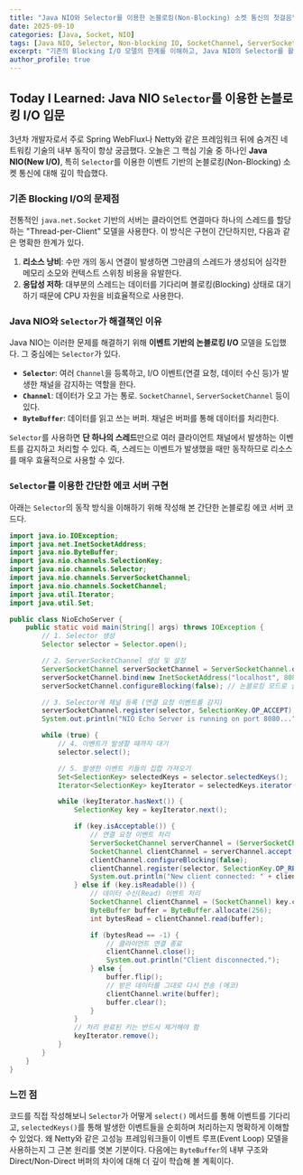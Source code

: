 ```yaml
---
title: "Java NIO와 Selector를 이용한 논블로킹(Non-Blocking) 소켓 통신의 첫걸음"
date: 2025-09-10
categories: [Java, Socket, NIO]
tags: [Java NIO, Selector, Non-blocking IO, SocketChannel, ServerSocketChannel]
excerpt: "기존의 Blocking I/O 모델의 한계를 이해하고, Java NIO의 Selector를 활용하여 단일 스레드로 여러 클라이언트의 요청을 효율적으로 처리하는 논블로킹 서버의 기본 원리를 학습했다. Selector의 이벤트 기반 동작 방식과 주요 컴포넌트의 역할을 코드로 확인했다."
author_profile: true
---
```


## Today I Learned: Java NIO `Selector`를 이용한 논블로킹 I/O 입문

3년차 개발자로서 주로 Spring WebFlux나 Netty와 같은 프레임워크 뒤에 숨겨진 네트워킹 기술의 내부 동작이 항상 궁금했다. 오늘은 그 핵심 기술 중 하나인 **Java NIO(New I/O)**, 특히 `Selector`를 이용한 이벤트 기반의 논블로킹(Non-Blocking) 소켓 통신에 대해 깊이 학습했다.

### 기존 Blocking I/O의 문제점

전통적인 `java.net.Socket` 기반의 서버는 클라이언트 연결마다 하나의 스레드를 할당하는 "Thread-per-Client" 모델을 사용한다. 이 방식은 구현이 간단하지만, 다음과 같은 명확한 한계가 있다.

1.  **리소스 낭비**: 수만 개의 동시 연결이 발생하면 그만큼의 스레드가 생성되어 심각한 메모리 소모와 컨텍스트 스위칭 비용을 유발한다.
2.  **응답성 저하**: 대부분의 스레드는 데이터를 기다리며 블로킹(Blocking) 상태로 대기하기 때문에 CPU 자원을 비효율적으로 사용한다.

### Java NIO와 `Selector`가 해결책인 이유

Java NIO는 이러한 문제를 해결하기 위해 **이벤트 기반의 논블로킹 I/O** 모델을 도입했다. 그 중심에는 `Selector`가 있다.

-   **`Selector`**: 여러 `Channel`을 등록하고, I/O 이벤트(연결 요청, 데이터 수신 등)가 발생한 채널을 감지하는 역할을 한다.
-   **`Channel`**: 데이터가 오고 가는 통로. `SocketChannel`, `ServerSocketChannel` 등이 있다.
-   **`ByteBuffer`**: 데이터를 읽고 쓰는 버퍼. 채널은 버퍼를 통해 데이터를 처리한다.

`Selector`를 사용하면 **단 하나의 스레드**만으로 여러 클라이언트 채널에서 발생하는 이벤트를 감지하고 처리할 수 있다. 즉, 스레드는 이벤트가 발생했을 때만 동작하므로 리소스를 매우 효율적으로 사용할 수 있다.

### `Selector`를 이용한 간단한 에코 서버 구현

아래는 `Selector`의 동작 방식을 이해하기 위해 작성해 본 간단한 논블로킹 에코 서버 코드다.

```java
import java.io.IOException;
import java.net.InetSocketAddress;
import java.nio.ByteBuffer;
import java.nio.channels.SelectionKey;
import java.nio.channels.Selector;
import java.nio.channels.ServerSocketChannel;
import java.nio.channels.SocketChannel;
import java.util.Iterator;
import java.util.Set;

public class NioEchoServer {
    public static void main(String[] args) throws IOException {
        // 1. Selector 생성
        Selector selector = Selector.open();

        // 2. ServerSocketChannel 생성 및 설정
        ServerSocketChannel serverSocketChannel = ServerSocketChannel.open();
        serverSocketChannel.bind(new InetSocketAddress("localhost", 8080));
        serverSocketChannel.configureBlocking(false); // 논블로킹 모드로 설정

        // 3. Selector에 채널 등록 (연결 요청 이벤트를 감지)
        serverSocketChannel.register(selector, SelectionKey.OP_ACCEPT);
        System.out.println("NIO Echo Server is running on port 8080...");

        while (true) {
            // 4. 이벤트가 발생할 때까지 대기
            selector.select();

            // 5. 발생한 이벤트 키들의 집합 가져오기
            Set<SelectionKey> selectedKeys = selector.selectedKeys();
            Iterator<SelectionKey> keyIterator = selectedKeys.iterator();

            while (keyIterator.hasNext()) {
                SelectionKey key = keyIterator.next();

                if (key.isAcceptable()) {
                    // 연결 요청 이벤트 처리
                    ServerSocketChannel serverChannel = (ServerSocketChannel) key.channel();
                    SocketChannel clientChannel = serverChannel.accept();
                    clientChannel.configureBlocking(false);
                    clientChannel.register(selector, SelectionKey.OP_READ);
                    System.out.println("New client connected: " + clientChannel.getRemoteAddress());
                } else if (key.isReadable()) {
                    // 데이터 수신(Read) 이벤트 처리
                    SocketChannel clientChannel = (SocketChannel) key.channel();
                    ByteBuffer buffer = ByteBuffer.allocate(256);
                    int bytesRead = clientChannel.read(buffer);

                    if (bytesRead == -1) {
                        // 클라이언트 연결 종료
                        clientChannel.close();
                        System.out.println("Client disconnected.");
                    } else {
                        buffer.flip();
                        // 받은 데이터를 그대로 다시 전송 (에코)
                        clientChannel.write(buffer);
                        buffer.clear();
                    }
                }
                // 처리 완료된 키는 반드시 제거해야 함
                keyIterator.remove();
            }
        }
    }
}
```

### 느낀 점

코드를 직접 작성해보니 `Selector`가 어떻게 `select()` 메서드를 통해 이벤트를 기다리고, `selectedKeys()`를 통해 발생한 이벤트들을 순회하며 처리하는지 명확하게 이해할 수 있었다. 왜 Netty와 같은 고성능 프레임워크들이 이벤트 루프(Event Loop) 모델을 사용하는지 그 근본 원리를 엿본 기분이다. 다음에는 `ByteBuffer`의 내부 구조와 Direct/Non-Direct 버퍼의 차이에 대해 더 깊이 학습해 볼 계획이다.